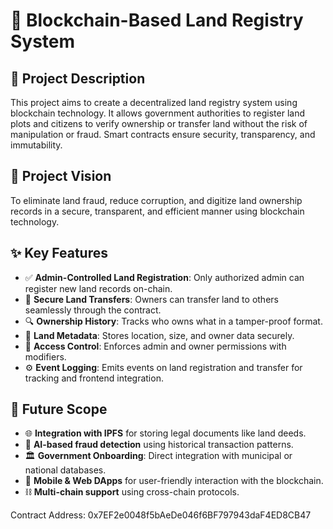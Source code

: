 # 🏡 Blockchain-Based Land Registry System

## 📘 Project Description
This project aims to create a decentralized land registry system using blockchain technology. It allows government authorities to register land plots and citizens to verify ownership or transfer land without the risk of manipulation or fraud. Smart contracts ensure security, transparency, and immutability.

## 🎯 Project Vision
To eliminate land fraud, reduce corruption, and digitize land ownership records in a secure, transparent, and efficient manner using blockchain technology.

## ✨ Key Features
- ✅ **Admin-Controlled Land Registration**: Only authorized admin can register new land records on-chain.
- 🔄 **Secure Land Transfers**: Owners can transfer land to others seamlessly through the contract.
- 🔍 **Ownership History**: Tracks who owns what in a tamper-proof format.
- 📄 **Land Metadata**: Stores location, size, and owner data securely.
- 🔐 **Access Control**: Enforces admin and owner permissions with modifiers.
- ⚙️ **Event Logging**: Emits events on land registration and transfer for tracking and frontend integration.

## 🚀 Future Scope
- 🌐 **Integration with IPFS** for storing legal documents like land deeds.
- 🧠 **AI-based fraud detection** using historical transaction patterns.
- 🏛️ **Government Onboarding**: Direct integration with municipal or national databases.
- 📲 **Mobile & Web DApps** for user-friendly interaction with the blockchain.
- ⛓️ **Multi-chain support** using cross-chain protocols.

Contract Address:
0x7EF2e0048f5bAeDe046f6BF797943daF4ED8CB47
